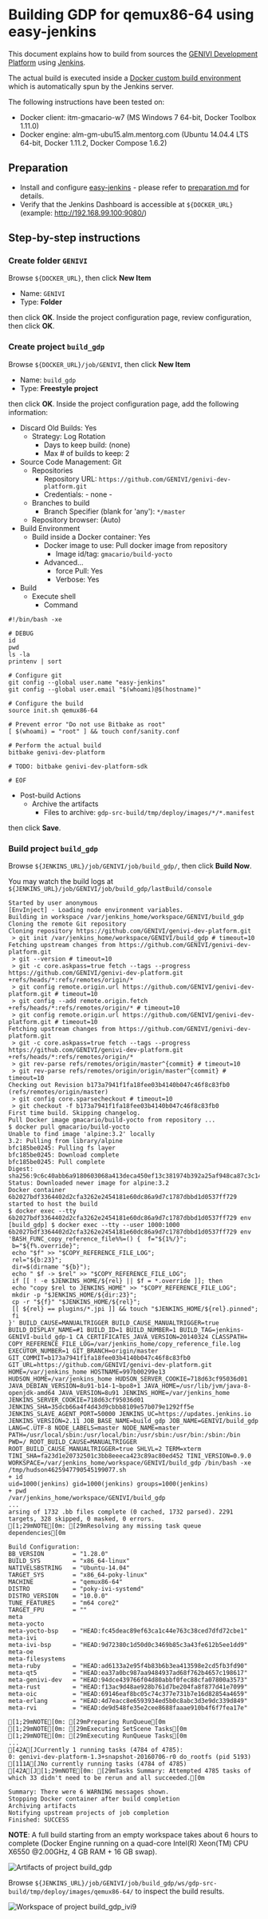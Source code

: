 # Building GDP for qemux86-64 using easy-jenkins

<!-- (2016-05-10 11:00 CEST) -->

This document explains how to build from sources the [GENIVI Development Platform](https://at.projects.genivi.org/wiki/x/aoCw) using [Jenkins](https://jenkins.io/).

The actual build is executed inside a [Docker custom build environment](https://wiki.jenkins-ci.org/display/JENKINS/CloudBees+Docker+Custom+Build+Environment+Plugin) which is automatically spun by the Jenkins server.

The following instructions have been tested on:

* Docker client: itm-gmacario-w7 (MS Windows 7 64-bit, Docker Toolbox 1.11.0)
* Docker engine: alm-gm-ubu15.alm.mentorg.com (Ubuntu 14.04.4 LTS 64-bit, Docker 1.11.2, Docker Compose 1.6.2)

## Preparation

* Install and configure [easy-jenkins](https://github.com/gmacario/easy-jenkins) - please refer to [preparation.md](https://github.com/gmacario/easy-jenkins/blob/master/docs/preparation.md) for details.
* Verify that the Jenkins Dashboard is accessible at `${DOCKER_URL}` (example: http://192.168.99.100:9080/)

## Step-by-step instructions

### Create folder `GENIVI`

Browse `${DOCKER_URL}`, then click **New Item**

* Name: `GENIVI`
* Type: **Folder**

then click **OK**. Inside the project configuration page, review configuration, then click **OK**.

### Create project `build_gdp`

<!-- (2016-05-10 11:05 CEST) -->

Browse `${DOCKER_URL}/job/GENIVI`, then click **New Item**

* Name: `build_gdp`
* Type: **Freestyle project**

then click **OK**. Inside the project configuration page, add the following information:

* Discard Old Builds: Yes
  - Strategy: Log Rotation
    - Days to keep build: (none)
    - Max # of builds to keep: 2
* Source Code Management: Git
  - Repositories
    - Repository URL: `https://github.com/GENIVI/genivi-dev-platform.git`
    - Credentials: - none -
  - Branches to build
    - Branch Specifier (blank for 'any'): `*/master`
  - Repository browser: (Auto)
* Build Environment
  - Build inside a Docker container: Yes
    - Docker image to use: Pull docker image from repository
      - Image id/tag: `gmacario/build-yocto`
    - Advanced...
      - force Pull: Yes
      - Verbose: Yes
* Build
  - Execute shell
    - Command

```
#!/bin/bash -xe

# DEBUG
id
pwd
ls -la
printenv | sort

# Configure git
git config --global user.name "easy-jenkins"
git config --global user.email "$(whoami)@$(hostname)"

# Configure the build
source init.sh qemux86-64

# Prevent error "Do not use Bitbake as root"
[ $(whoami) = "root" ] && touch conf/sanity.conf

# Perform the actual build
bitbake genivi-dev-platform

# TODO: bitbake genivi-dev-platform-sdk

# EOF
```

* Post-build Actions
  - Archive the artifacts
    - Files to archive: `gdp-src-build/tmp/deploy/images/*/*.manifest`

then click **Save**.

### Build project `build_gdp`

Browse `${JENKINS_URL}/job/GENIVI/job/build_gdp/`, then click **Build Now**.

You may watch the build logs at `${JENKINS_URL}/job/GENIVI/job/build_gdp/lastBuild/console`

<!-- (2016-07-07 16:00 CEST) http://alm-gm-ubu15.alm.mentorg.com:9080/job/GENIVI/job/build_gdp/1/console -->

```
Started by user anonymous
[EnvInject] - Loading node environment variables.
Building in workspace /var/jenkins_home/workspace/GENIVI/build_gdp
Cloning the remote Git repository
Cloning repository https://github.com/GENIVI/genivi-dev-platform.git
 > git init /var/jenkins_home/workspace/GENIVI/build_gdp # timeout=10
Fetching upstream changes from https://github.com/GENIVI/genivi-dev-platform.git
 > git --version # timeout=10
 > git -c core.askpass=true fetch --tags --progress https://github.com/GENIVI/genivi-dev-platform.git +refs/heads/*:refs/remotes/origin/*
 > git config remote.origin.url https://github.com/GENIVI/genivi-dev-platform.git # timeout=10
 > git config --add remote.origin.fetch +refs/heads/*:refs/remotes/origin/* # timeout=10
 > git config remote.origin.url https://github.com/GENIVI/genivi-dev-platform.git # timeout=10
Fetching upstream changes from https://github.com/GENIVI/genivi-dev-platform.git
 > git -c core.askpass=true fetch --tags --progress https://github.com/GENIVI/genivi-dev-platform.git +refs/heads/*:refs/remotes/origin/*
 > git rev-parse refs/remotes/origin/master^{commit} # timeout=10
 > git rev-parse refs/remotes/origin/origin/master^{commit} # timeout=10
Checking out Revision b173a7941f1fa18fee03b4140b047c46f8c83fb0 (refs/remotes/origin/master)
 > git config core.sparsecheckout # timeout=10
 > git checkout -f b173a7941f1fa18fee03b4140b047c46f8c83fb0
First time build. Skipping changelog.
Pull Docker image gmacario/build-yocto from repository ...
$ docker pull gmacario/build-yocto
Unable to find image 'alpine:3.2' locally
3.2: Pulling from library/alpine
bfc185be0245: Pulling fs layer
bfc185be0245: Download complete
bfc185be0245: Pull complete
Digest: sha256:9c6c40abb6a9180603068a413deca450ef13c381974b392a25af948ca87c3c14
Status: Downloaded newer image for alpine:3.2
Docker container 6b2027bdf3364402d2cfa3262e2454181e60dc86a9d7c1787dbbd1d0537ff729 started to host the build
$ docker exec --tty 6b2027bdf3364402d2cfa3262e2454181e60dc86a9d7c1787dbbd1d0537ff729 env
[build_gdp] $ docker exec --tty --user 1000:1000 6b2027bdf3364402d2cfa3262e2454181e60dc86a9d7c1787dbbd1d0537ff729 env 'BASH_FUNC_copy_reference_file%%=() {  f="${1%/}";
 b="${f%.override}";
 echo "$f" >> "$COPY_REFERENCE_FILE_LOG";
 rel="${b:23}";
 dir=$(dirname "${b}");
 echo " $f -> $rel" >> "$COPY_REFERENCE_FILE_LOG";
 if [[ ! -e $JENKINS_HOME/${rel} || $f = *.override ]]; then
 echo "copy $rel to JENKINS_HOME" >> "$COPY_REFERENCE_FILE_LOG";
 mkdir -p "$JENKINS_HOME/${dir:23}";
 cp -r "${f}" "$JENKINS_HOME/${rel}";
 [[ ${rel} == plugins/*.jpi ]] && touch "$JENKINS_HOME/${rel}.pinned";
 fi
}' BUILD_CAUSE=MANUALTRIGGER BUILD_CAUSE_MANUALTRIGGER=true BUILD_DISPLAY_NAME=#1 BUILD_ID=1 BUILD_NUMBER=1 BUILD_TAG=jenkins-GENIVI-build_gdp-1 CA_CERTIFICATES_JAVA_VERSION=20140324 CLASSPATH= COPY_REFERENCE_FILE_LOG=/var/jenkins_home/copy_reference_file.log EXECUTOR_NUMBER=1 GIT_BRANCH=origin/master GIT_COMMIT=b173a7941f1fa18fee03b4140b047c46f8c83fb0 GIT_URL=https://github.com/GENIVI/genivi-dev-platform.git HOME=/var/jenkins_home HOSTNAME=997b00299e13 HUDSON_HOME=/var/jenkins_home HUDSON_SERVER_COOKIE=718d63cf95036d01 JAVA_DEBIAN_VERSION=8u91-b14-1~bpo8+1 JAVA_HOME=/usr/lib/jvm/java-8-openjdk-amd64 JAVA_VERSION=8u91 JENKINS_HOME=/var/jenkins_home JENKINS_SERVER_COOKIE=718d63cf95036d01 JENKINS_SHA=35dcb66a4f4d43d9cbbb8109e57b079e1292ff5e JENKINS_SLAVE_AGENT_PORT=50000 JENKINS_UC=https://updates.jenkins.io JENKINS_VERSION=2.11 JOB_BASE_NAME=build_gdp JOB_NAME=GENIVI/build_gdp LANG=C.UTF-8 NODE_LABELS=master NODE_NAME=master PATH=/usr/local/sbin:/usr/local/bin:/usr/sbin:/usr/bin:/sbin:/bin PWD=/ ROOT_BUILD_CAUSE=MANUALTRIGGER ROOT_BUILD_CAUSE_MANUALTRIGGER=true SHLVL=2 TERM=xterm TINI_SHA=fa23d1e20732501c3bb8eeeca423c89ac80ed452 TINI_VERSION=0.9.0 WORKSPACE=/var/jenkins_home/workspace/GENIVI/build_gdp /bin/bash -xe /tmp/hudson4625947790545199077.sh
+ id
uid=1000(jenkins) gid=1000(jenkins) groups=1000(jenkins)
+ pwd
/var/jenkins_home/workspace/GENIVI/build_gdp
...
arsing of 1732 .bb files complete (0 cached, 1732 parsed). 2291 targets, 328 skipped, 0 masked, 0 errors.
[1;29mNOTE[0m: [29mResolving any missing task queue dependencies[0m

Build Configuration:
BB_VERSION        = "1.28.0"
BUILD_SYS         = "x86_64-linux"
NATIVELSBSTRING   = "Ubuntu-14.04"
TARGET_SYS        = "x86_64-poky-linux"
MACHINE           = "qemux86-64"
DISTRO            = "poky-ivi-systemd"
DISTRO_VERSION    = "10.0.0"
TUNE_FEATURES     = "m64 core2"
TARGET_FPU        = ""
meta              
meta-yocto        
meta-yocto-bsp    = "HEAD:fc45deac89ef63ca1c44e763c38ced7dfd72cbe1"
meta-ivi          
meta-ivi-bsp      = "HEAD:9d72380c1d50d0c3469b85c3a43fe612b5ee1dd9"
meta-oe           
meta-filesystems  
meta-ruby         = "HEAD:ad6133a2e95f4b83b6b3ea413598e2cd5fb3fd90"
meta-qt5          = "HEAD:ea37a0bc987aa9484937ad68f762b4657c198617"
meta-genivi-dev   = "HEAD:94dce439766f04d80abbf0fec88cfa07800a3573"
meta-rust         = "HEAD:f13ac9d48ae928b761d7be204fa8f877d41e7099"
meta-oic          = "HEAD:69146eaf8bc05c74c377e731b7e16d82854a4659"
meta-erlang       = "HEAD:4d7eacc8e6593934ed5b0c8abc3d3e9dc339d849"
meta-rvi          = "HEAD:de9d548fe35e2cee8688faaae910b4f6f7fea17e"

[1;29mNOTE[0m: [29mPreparing RunQueue[0m
[1;29mNOTE[0m: [29mExecuting SetScene Tasks[0m
[1;29mNOTE[0m: [29mExecuting RunQueue Tasks[0m
...
[42A[JCurrently 1 running tasks (4784 of 4785):
0: genivi-dev-platform-1.3+snapshot-20160706-r0 do_rootfs (pid 5193)
[111A[JNo currently running tasks (4784 of 4785)
[42A[J[1;29mNOTE[0m: [29mTasks Summary: Attempted 4785 tasks of which 33 didn't need to be rerun and all succeeded.[0m

Summary: There were 6 WARNING messages shown.
Stopping Docker container after build completion
Archiving artifacts
Notifying upstream projects of job completion
Finished: SUCCESS
```

**NOTE**: A full build starting from an empty workspace takes about 6 hours to complete (Docker Engine running on a quad-core Intel(R) Xeon(TM) CPU X6550 @2.00GHz, 4 GB RAM + 16 GB swap).

![Artifacts of project build_gdp](images/capture-20160622-0924.png)

Browse `${JENKINS_URL}/job/GENIVI/job/build_gdp/ws/gdp-src-build/tmp/deploy/images/qemux86-64/` to inspect the build results.

![Workspace of project build_gdp_ivi9](images/capture-20160622-0925.png)

<!-- EOF -->

